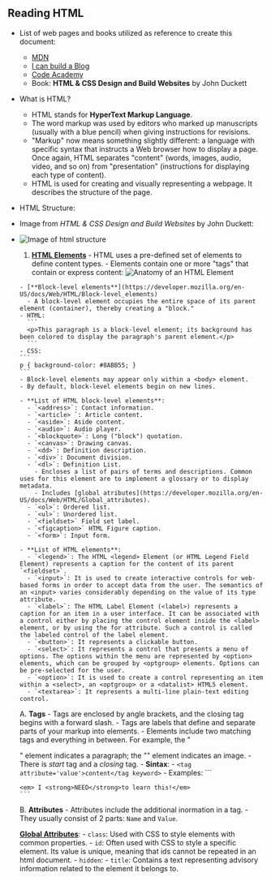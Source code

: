 ## Reading HTML
- List of web pages and books utilized as reference to create this document:
  - [MDN](https://developer.mozilla.org/en-US/docs/Web/HTML)
  - [I can build a Blog](http://icanbuildablog.com/2015/01/html-cheat-sheet-for-beginners/)
  - [Code Academy](http://www.codecademy.com/glossary/html)
  - Book: **HTML & CSS Design and Build Websites** by John Duckett
- What is HTML? 
  - HTML stands for **HyperText Markup Language**. 
  - The word markup was used by editors who marked up manuscripts (usually with a blue pencil) when giving instructions for revisions. 
  - "Markup" now means something slightly different: a language with specific syntax that instructs a Web browser how to display a page. Once again, HTML separates "content" (words, images, audio, video, and so on) from "presentation" (instructions for displaying each type of content).
  - HTML is used for creating and visually representing a webpage. It describes the structure of the page.
- HTML Structure:
- Image from *HTML & CSS Design and Build Websites* by John Duckett:
- ![Image of html structure](http://www.htmlandcssbook.com/images/sample-chapter/medium/dps-5.jpg)
    1. [**HTML Elements**](https://developer.mozilla.org/en-US/docs/Web/HTML/Element) 
      - HTML uses a pre-defined set of elements to define content types. 
      - Elements contain one or more "tags" that contain or express content:
       ![Anatomy of an HTML Element](https://mdn.mozillademos.org/files/7659/anatomy-of-an-html-element.png)

      - [**Block-level elements**](https://developer.mozilla.org/en-US/docs/Web/HTML/Block-level_elements)
        - A block-level element occupies the entire space of its parent element (container), thereby creating a "block."
      - HTML:
        ```
        <p>This paragraph is a block-level element; its background has been colored to display the paragraph's parent element.</p>
        ```
      - CSS:
      ```
      p { background-color: #8ABB55; }
      ```
      - Block-level elements may appear only within a <body> element.
      - By default, block-level elements begin on new lines.
      
      - **List of HTML block-level elements**:
        - `<address>`: Contact information.
        - `<article> `: Article content.
        - `<aside>`: Aside content.
        - `<audio>`: Audio player.
        - `<blockquote>`: Long ("block") quotation.
        - `<canvas>`: Drawing canvas.
        - `<dd>`: Definition description.
        - `<div>`: Document division.
        - `<dl>`: Definition List. 
          - Encloses a list of pairs of terms and descriptions. Common uses for this element are to implement a glossary or to display metadata.
          - Includes [global atributes](https://developer.mozilla.org/en-US/docs/Web/HTML/Global_attributes).
        - `<ol>`: Ordered list.
        - `<ul>`: Unordered list.
        - `<fieldset>` Field set label.
        - `<figcaption>` HTML Figure caption.
        - `<form>`: Input form.
        
      - **List of HTML elements**:
        - `<legend>`: The HTML <legend> Element (or HTML Legend Field Element) represents a caption for the content of its parent `<fieldset>`.
        - `<input>`: It is used to create interactive controls for web-based forms in order to accept data from the user. The semantics of an <input> varies considerably depending on the value of its type attribute.
        - `<label>`: The HTML Label Element (<label>) represents a caption for an item in a user interface. It can be associated with a control either by placing the control element inside the <label> element, or by using the for attribute. Such a control is called the labeled control of the label element.
        - `<button>`: It represents a clickable button.
        - `<select>`: It represents a control that presents a menu of options. The options within the menu are represented by <option> elements, which can be grouped by <optgroup> elements. Options can be pre-selected for the user.
        - `<option>`: It is used to create a control representing an item within a <select>, an <optgroup> or a <datalist> HTML5 element.
        - `<textarea>`: It represents a multi-line plain-text editing control.
        
    A. **Tags**
      - Tags are enclosed by angle brackets, and the closing tag begins with a forward slash.
      - Tags are labels that define and separate parts of your markup into elements.
      - Elements include two matching tags and everything in between. For example, the "<p>" element indicates a paragraph; the "<img>" element indicates an image.
      - There is *start* tag and a *closing* tag.
      - **Sintax**:
        - `<tag attribute='value'>content</tag keyword>`
      - Examples:
      ```
      <title> HTML Glossary </title>
      
      <em> I <strong>NEED</strong>to learn this!</em>
      ```
      
    B. **Attributes**
      - Attributes include the additional inormation in a tag. 
      - They usually consist of 2 parts: `Name` and `Value`.
      
    [**Global Attributes**](https://developer.mozilla.org/en-US/docs/Web/HTML/Global_attributes): 
      - `class`: Used with CSS to style elements with common properties.
      - `id`: Often used with CSS to style a specific element. Its value is unique, meaning that ids cannot be repeated in an html document.
      - `hidden`:
      - `title`: Contains a text representing advisory information related to the element it belongs to. 

    
  
